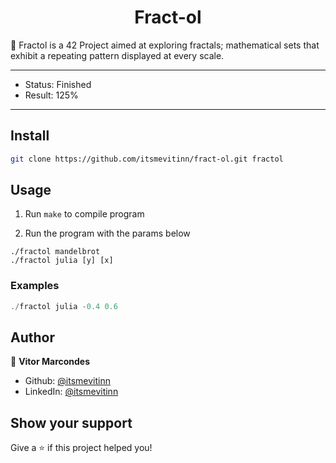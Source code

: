 <h1 align="center">Fract-ol</h1>
<p>🌌 Fractol is a 42 Project aimed at exploring fractals; mathematical sets that exhibit a repeating pattern displayed at every scale.</p>

---

- Status: Finished
- Result: 125%

---

## Install

```sh
git clone https://github.com/itsmevitinn/fract-ol.git fractol
```

## Usage

1. Run `make` to compile program

2. Run the program with the params below 

```
./fractol mandelbrot
./fractol julia [y] [x]
```

### Examples
```c
./fractol julia -0.4 0.6
```

## Author

👤 **Vitor Marcondes**

- Github: [@itsmevitinn](https://github.com/itsmevitinn)
- LinkedIn: [@itsmevitinn](https://www.linkedin.com/in/itsmevitinn/)

## Show your support

Give a ⭐️ if this project helped you!
